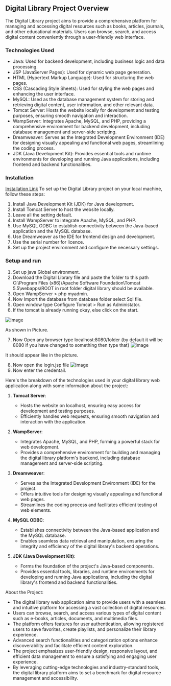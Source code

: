 ## Digital Library Project Overview

The Digital Library project aims to provide a comprehensive platform for managing and accessing digital resources such as books, articles, journals, and other educational materials. Users can browse, search, and access digital content conveniently through a user-friendly web interface.

### Technologies Used

- Java: Used for backend development, including business logic and data processing.
- JSP (JavaServer Pages): Used for dynamic web page generation.
- HTML (Hypertext Markup Language): Used for structuring the web pages.
- CSS (Cascading Style Sheets): Used for styling the web pages and enhancing the user interface.
- MySQL: Used as the database management system for storing and retrieving digital content, user information, and other relevant data.
- Tomcat Server: Hosts the website locally for development and testing purposes, ensuring smooth navigation and interaction.
- WampServer: Integrates Apache, MySQL, and PHP, providing a comprehensive environment for backend development, including database management and server-side scripting.
- Dreamweaver: Serves as the Integrated Development Environment (IDE) for designing visually appealing and functional web pages, streamlining the coding process.
- JDK (Java Development Kit): Provides essential tools and runtime environments for developing and running Java applications, including frontend and backend functionalities.

### Installation 
 [Installation Link](https://github.com/ManojKumar1603/Digital-Library-Installation-Application.git)
To set up the Digital Library project on your local machine, follow these steps:

1. Install Java Development Kit (JDK) for Java development.
2. Install Tomcat Server to host the website locally.
3. Leave all the setting default.
4. Install WampServer to integrate Apache, MySQL, and PHP.
5. Use MySQL ODBC to establish connectivity between the Java-based application and the MySQL database.
6. Use Dreamweaver as the IDE for frontend design and development.
7. Use the serial number for licence.
8. Set up the project environment and configure the necessary settings.

### Setup and run
1. Set up java Global environment.
2. Download the Digital Library file and paste the folder to this path C:\Program Files (x86)\Apache Software Foundation\Tomcat 5.5\webapps\ROOT in root folder digital library should be available.
3. Open WampServer > php myadmin.
4. Now Import the database from database folder select Sql file.
5. Open window type Configure Tomcat > Run as Administator.
6. If the tomcat is already running okay, else click on the start.

 ![image](https://github.com/ManojKumar1603/Digital-Library-/assets/122170545/7934b205-6939-4ab8-a0c5-efd651093380) 
 
 As shown in Picture.
 
7. Now Open any browser type localhost:8080/folder {by default it will be 8080 if you have changed to something then type that}
![image](https://github.com/ManojKumar1603/Digital-Library-/assets/122170545/25601582-8b55-42dc-83cf-f75a4c509f36) 

It should appear like in the picture.

8. Now open the login.jsp file
![image](https://github.com/ManojKumar1603/Digital-Library-/assets/122170545/f15f7380-ea67-4f4c-8316-77a339529920)
9. Now enter the credentail.




Here's the breakdown of the technologies used in your digital library web application along with some information about the project:

1. **Tomcat Server**: 
   - Hosts the website on localhost, ensuring easy access for development and testing purposes.
   - Efficiently handles web requests, ensuring smooth navigation and interaction with the application.

2. **WampServer**:
   - Integrates Apache, MySQL, and PHP, forming a powerful stack for web development.
   - Provides a comprehensive environment for building and managing the digital library platform's backend, including database management and server-side scripting.

3. **Dreamweaver**:
   - Serves as the Integrated Development Environment (IDE) for the project.
   - Offers intuitive tools for designing visually appealing and functional web pages.
   - Streamlines the coding process and facilitates efficient testing of web elements.

4. **MySQL ODBC**:
   - Establishes connectivity between the Java-based application and the MySQL database.
   - Enables seamless data retrieval and manipulation, ensuring the integrity and efficiency of the digital library's backend operations.

5. **JDK (Java Development Kit)**:
   - Forms the foundation of the project's Java-based components.
   - Provides essential tools, libraries, and runtime environments for developing and running Java applications, including the digital library's frontend and backend functionalities.

About the Project:
   - The digital library web application aims to provide users with a seamless and intuitive platform for accessing a vast collection of digital resources.
   - Users can browse, search, and access various types of digital content such as e-books, articles, documents, and multimedia files.
   - The platform offers features for user authentication, allowing registered users to save favorites, create playlists, and personalize their library experience.
   - Advanced search functionalities and categorization options enhance discoverability and facilitate efficient content exploration.
   - The project emphasizes user-friendly design, responsive layout, and efficient data management to ensure a satisfying and engaging user experience.
   - By leveraging cutting-edge technologies and industry-standard tools, the digital library platform aims to set a benchmark for digital resource management and accessibility.
